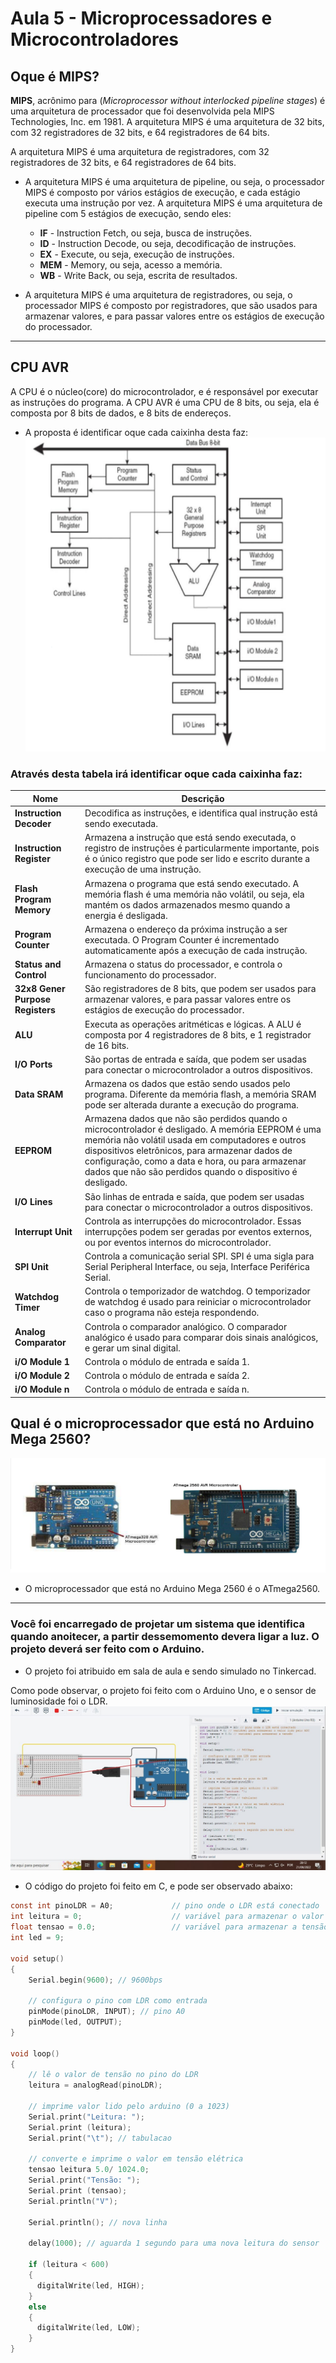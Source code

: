 # Aula 5 - Microprocessadores e Microcontroladores

## Oque é MIPS?

**MIPS**, acrônimo para (*Microprocessor without interlocked pipeline stages*) é uma arquitetura de processador que foi desenvolvida pela MIPS Technologies, Inc. em 1981. A arquitetura MIPS é uma arquitetura de 32 bits, com 32 registradores de 32 bits, e 64 registradores de 64 bits.


A arquitetura MIPS é uma arquitetura de registradores, com 32 registradores de 32 bits, e 64 registradores de 64 bits.

- A arquitetura MIPS é uma arquitetura de pipeline, ou seja, 
o processador MIPS é composto por vários estágios de execução, e cada estágio executa uma instrução por vez. 
A arquitetura MIPS é uma arquitetura de pipeline com 5 estágios de execução, sendo eles:

  - **IF** - Instruction Fetch, ou seja, busca de instruções.
  - **ID** - Instruction Decode, ou seja, decodificação de instruções.
  - **EX** - Execute, ou seja, execução de instruções.
  - **MEM** - Memory, ou seja, acesso a memória.
  - **WB** - Write Back, ou seja, escrita de resultados.


- A arquitetura MIPS é uma arquitetura de registradores, ou seja, o processador MIPS é composto por registradores, que são usados para armazenar valores, e para passar valores entre os estágios de execução do processador.

--- 

## CPU AVR 

A CPU é o núcleo(core) do microcontrolador, e é responsável por executar as instruções do programa. A CPU AVR é uma CPU de 8 bits, ou seja, ela é composta por 8 bits de dados, e 8 bits de endereços.

- A proposta é identificar oque cada caixinha desta faz:
![imgs/cpu_avr.png](imgs/cpu_avr.png)

### Através desta tabela irá identificar oque cada caixinha faz:

| Nome                             | Descrição                                                                                                                                                                                                                                                                                                               |
|----------------------------------|-------------------------------------------------------------------------------------------------------------------------------------------------------------------------------------------------------------------------------------------------------------------------------------------------------------------------|
| **Instruction Decoder**          | Decodifica as instruções, e identifica qual instrução está sendo executada.                                                                                                                                                                                                                                             |
| **Instruction Register**         | Armazena a instrução que está sendo executada, o registro de instruções é particularmente importante, pois é o único registro que pode ser lido e escrito durante a execução de uma instrução.                                                                                                                          |
| **Flash Program Memory**         | Armazena o programa que está sendo executado. A memória flash é uma memória não volátil, ou seja, ela mantém os dados armazenados mesmo quando a energia é desligada.                                                                                                                                                   |
| **Program Counter**              | Armazena o endereço da próxima instrução a ser executada. O Program Counter é incrementado automaticamente após a execução de cada instrução.                                                                                                                                                                           |
| **Status and Control**           | Armazena o status do processador, e controla o funcionamento do processador.                                                                                                                                                                                                                                            |
| **32x8 Gener Purpose Registers** | São registradores de 8 bits, que podem ser usados para armazenar valores, e para passar valores entre os estágios de execução do processador.                                                                                                                                                                           |
| **ALU**                          | Executa as operações aritméticas e lógicas. A ALU é composta por 4 registradores de 8 bits, e 1 registrador de 16 bits.                                                                                                                                                                                                 |
| **I/O Ports**                    | São portas de entrada e saída, que podem ser usadas para conectar o microcontrolador a outros dispositivos.                                                                                                                                                                                                             |
| **Data SRAM**                    | Armazena os dados que estão sendo usados pelo programa. Diferente da memória flash, a memória SRAM pode ser alterada durante a execução do programa.                                                                                                                                                                    |
| **EEPROM**                       | Armazena dados que não são perdidos quando o microcontrolador é desligado. A memória EEPROM é uma memória não volátil usada em computadores e outros dispositivos eletrônicos, para armazenar dados de configuração, como a data e hora, ou para armazenar dados que não são perdidos quando o dispositivo é desligado. |
| **I/O Lines**                    | São linhas de entrada e saída, que podem ser usadas para conectar o microcontrolador a outros dispositivos.                                                                                                                                                                                                             |
| **Interrupt Unit**               | Controla as interrupções do microcontrolador. Essas interrupções podem ser geradas por eventos externos, ou por eventos internos do microcontrolador.                                                                                                                                                                   |
| **SPI Unit**                     | Controla a comunicação serial SPI. SPI é uma sigla para Serial Peripheral Interface, ou seja, Interface Periférica Serial.                                                                                                                                                                                              |
| **Watchdog Timer**               | Controla o temporizador de watchdog. O temporizador de watchdog é usado para reiniciar o microcontrolador caso o programa não esteja respondendo.                                                                                                                                                                       |
| **Analog Comparator**            | Controla o comparador analógico. O comparador analógico é usado para comparar dois sinais analógicos, e gerar um sinal digital.                                                                                                                                                                                         |
| **i/O Module 1**                 | Controla o módulo de entrada e saída 1.                                                                                                                                                                                                                                                                                 |
| **i/O Module 2**                 | Controla o módulo de entrada e saída 2.                                                                                                                                                                                                                                                                                 |
| **i/O Module n**                 | Controla o módulo de entrada e saída n.                                                                                                                                                                                                                                                                                 |


## Qual é o microprocessador que está no Arduino Mega 2560?

![imgs/fotos_arduinos](imgs/fotos_arduinos.png)

- O microprocessador que está no Arduino Mega 2560 é o ATmega2560.

---

### Você foi encarregado de projetar um sistema que identifica quando anoitecer, a partir dessemomento devera ligar a luz. O projeto deverá ser feito com o Arduino.

- O projeto foi atribuido em sala de aula e sendo simulado no Tinkercad. 

Como pode observar, o projeto foi feito com o Arduino Uno, e o sensor de luminosidade foi o LDR.
![imgs/sketch_arduino_ldr.png](imgs/sketch_arduino_ldr.png)

- O código do projeto foi feito em C, e pode ser observado abaixo:

```c
const int pinoLDR = A0;             // pino onde o LDR está conectado
int leitura = 0;                    // variável para armazenar o valor lido pelo ADC
float tensao = 0.0;                 // variável para armazenar a tensão
int led = 9;

void setup()
{
    Serial.begin(9600); // 9600bps
   
    // configura o pino com LDR como entrada
    pinMode(pinoLDR, INPUT); // pino A0
    pinMode(led, OUTPUT);
}   

void loop()
{
    // lê o valor de tensão no pino do LDR
    leitura = analogRead(pinoLDR);

    // imprime valor lido pelo arduino (0 a 1023)
    Serial.print("Leitura: ");
    Serial.print (leitura);
    Serial.print("\t"); // tabulacao
  
    // converte e imprime o valor em tensão elétrica
    tensao leitura 5.0/ 1024.0;
    Serial.print("Tensão: ");
    Serial.print (tensao);
    Serial.println("V");
    
    Serial.println(); // nova linha
    
    delay(1000); // aguarda 1 segundo para uma nova leitura do sensor
    
    if (leitura < 600) 
    {
      digitalWrite(led, HIGH);
    }
    else
    {
      digitalWrite(led, LOW);
    }
}
```

